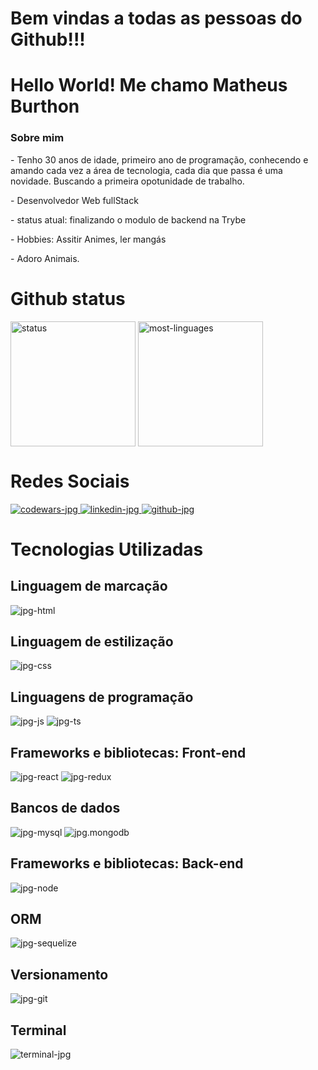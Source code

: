 <div>
 <h1>Bem vindas a todas as pessoas do Github!!!</h1>
 
  <div>
   <h1>Hello World! Me chamo Matheus Burthon</h1>

   <h3>Sobre mim</h3>
   <p>
    - Tenho 30 anos de idade, primeiro ano de programação, conhecendo e amando cada vez a área de tecnologia, cada dia que passa
   é uma novidade. Buscando a primeira opotunidade de trabalho.
   </p>
   
   <span>- Desenvolvedor Web fullStack</span>
   
   <span>- status atual: finalizando o modulo de backend na Trybe</span>
   
   <span>- Hobbies: Assitir Animes, ler mangás</span>
   
   <span>- Adoro Animais.</span>
 </div>
 </div>

<div>

 <h1>Github status</h1>

<img alt="status" height="200em" align="center" src="https://github-readme-stats.vercel.app/api?username=MatheusBurthon91&show_icons=true&theme=tokyonight" />
 
<img alt="most-linguages" height="200em" align="center" src="https://github-readme-stats.vercel.app/api/top-langs/?username=MatheusBurthon91&layout=compact&theme=tokyonight" />
 
</div>

<div>
  <h1>Redes Sociais</h1>
  
  <div>
   <a href="https://www.codewars.com/users/MatheusBurthon91" target="_blank">
    <img alt="codewars-jpg" src="https://img.shields.io/badge/Codewars-B1361E?style=for-the-badge&logo=Codewars&logoColor=white" target="_blank" />
   </a>
    
   <a href="https://www.linkedin.com/in/matheusburthon91/" target="_blank">
    <img alt="linkedin-jpg" src="https://img.shields.io/badge/LinkedIn-0077B5?style=for-the-badge&logo=linkedin&logoColor=white" target="_blank" />
   </a>
    
   <a href="https://github.com/MatheusBurthon91" target="_blank">
    <img alt="github-jpg" src="https://img.shields.io/badge/GitHub-100000?style=for-the-badge&logo=github&logoColor=white" target="_blank" />
   </a>
  </div>
</div>

<div>

<h1>Tecnologias Utilizadas</h1>

<h2>Linguagem de marcação</h2>

<img alt="jpg-html" src="https://img.shields.io/badge/HTML5-E34F26?style=for-the-badge&logo=html5&logoColor=white" />

<h2>Linguagem de estilização</h2>

<img alt="jpg-css" src="https://img.shields.io/badge/CSS3-1572B6?style=for-the-badge&logo=css3&logoColor=white" /> 

<h2>Linguagens de programação</h2>

<img alt="jpg-js" src="https://img.shields.io/badge/JavaScript-323330?style=for-the-badge&logo=javascript&logoColor=F7DF1E" />

<img alt="jpg-ts" src="https://img.shields.io/badge/TypeScript-007ACC?style=for-the-badge&logo=typescript&logoColor=white" />

<h2>Frameworks e bibliotecas: Front-end</h2>

<img alt="jpg-react" src="https://img.shields.io/badge/React-20232A?style=for-the-badge&logo=react&logoColor=61DAFB" />

<img alt="jpg-redux" src="https://img.shields.io/badge/Redux-593D88?style=for-the-badge&logo=redux&logoColor=white" />

<h2>Bancos de dados</h2>

<img alt="jpg-mysql" src="https://img.shields.io/badge/MySQL-005C84?style=for-the-badge&logo=mysql&logoColor=white" />

<img alt="jpg.mongodb" src="https://img.shields.io/badge/MongoDB-4EA94B?style=for-the-badge&logo=mongodb&logoColor=white" />

<h2>Frameworks e bibliotecas: Back-end</h2>

<img alt="jpg-node" src="https://img.shields.io/badge/Node.js-339933?style=for-the-badge&logo=nodedotjs&logoColor=white" />
 
<h2>ORM</h2>
 
<img alt="jpg-sequelize" src="https://img.shields.io/badge/Sequelize-52B0E7?style=for-the-badge&logo=Sequelize&logoColor=white" />
 
 <h2>Versionamento</h2>
 
<img alt="jpg-git" src="https://img.shields.io/badge/GIT-E44C30?style=for-the-badge&logo=git&logoColor=white" /> 
 
<h2>Terminal</h2>
 
<img alt="terminal-jpg" src="https://img.shields.io/badge/powershell-5391FE?style=for-the-badge&logo=powershell&logoColor=white" />

</div>
